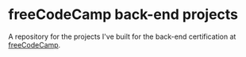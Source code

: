 # freeCodeCamp back-end projects
A repository for the projects I've built for the back-end certification at [freeCodeCamp](https://www.freecodecamp.com).
